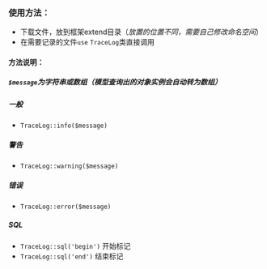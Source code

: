 
### 使用方法：

 - 下载文件，放到框架extend目录（*放置的位置不同，需要自己修改命名空间*）
 - 在需要记录的文件`use` `TraceLog`类直接调用
 #### 方法说明：
 ##### `$message`为字符串或数组（模型查询出的对象实例会自动转为数组）
 
 ##### 一般
 - `TraceLog::info($message)` 
  ##### 警告
 - `TraceLog::warning($message)` 
 ##### 错误
 - `TraceLog::error($message)` 
 ##### SQL
 - `TraceLog::sql('begin')` 开始标记
 - `TraceLog::sql('end')` 结束标记
